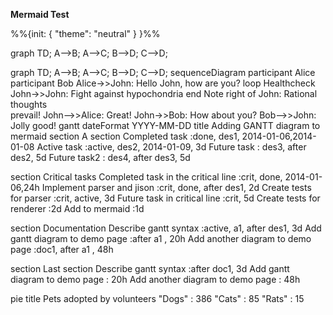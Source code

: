 **Mermaid Test**

<mermaid>
%%{init: { "theme": "neutral" } }%%

graph TD;
A-->B;
A-->C;
B-->D;
C-->D;
</mermaid>

<mermaid>
graph TD;
    A-->B;
    A-->C;
    B-->D;
    C-->D;
</mermaid>

<mermaid>
sequenceDiagram
    participant Alice
    participant Bob
    Alice->>John: Hello John, how are you?
    loop Healthcheck
        John->>John: Fight against hypochondria
    end
    Note right of John: Rational thoughts <br/>prevail!
    John-->>Alice: Great!
    John->>Bob: How about you?
    Bob-->>John: Jolly good!
</mermaid>

<mermaid>
gantt
dateFormat  YYYY-MM-DD
title Adding GANTT diagram to mermaid
section A section
Completed task            :done,    des1, 2014-01-06,2014-01-08
Active task               :active,  des2, 2014-01-09, 3d
Future task               :         des3, after des2, 5d
Future task2               :         des4, after des3, 5d

section Critical tasks
Completed task in the critical line :crit, done, 2014-01-06,24h
Implement parser and jison          :crit, done, after des1, 2d
Create tests for parser             :crit, active, 3d
Future task in critical line        :crit, 5d
Create tests for renderer           :2d
Add to mermaid                      :1d

section Documentation
Describe gantt syntax               :active, a1, after des1, 3d
Add gantt diagram to demo page      :after a1  , 20h
Add another diagram to demo page    :doc1, after a1  , 48h

section Last section
Describe gantt syntax               :after doc1, 3d
Add gantt diagram to demo page      : 20h
Add another diagram to demo page    : 48h
</mermaid>

<panel type="minimal" header="This is your header for a Panel, click me to expand!">
<mermaid>
pie title Pets adopted by volunteers
    "Dogs" : 386
    "Cats" : 85
    "Rats" : 15
</mermaid>
</panel>
